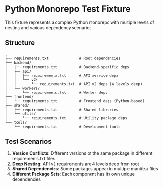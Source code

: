 # Python Monorepo Test Fixture

This fixture represents a complex Python monorepo with multiple levels of nesting and various dependency scenarios.

## Structure

```
.
├── requirements.txt              # Root dependencies
├── backend/
│   ├── requirements.txt          # Backend-specific deps
│   ├── api/
│   │   ├── requirements.txt      # API service deps
│   │   └── v2/
│   │       └── requirements.txt  # API v2 deps (4 levels deep)
│   └── workers/
│       └── requirements.txt      # Worker deps
├── frontend/
│   └── requirements.txt          # Frontend deps (Python-based)
├── shared/
│   ├── requirements.txt          # Shared libraries
│   └── utils/
│       └── requirements.txt      # Utility package deps
└── tools/
    └── requirements.txt          # Development tools
```

## Test Scenarios

1. **Version Conflicts**: Different versions of the same package in different requirements.txt files
2. **Deep Nesting**: API v2 requirements are 4 levels deep from root
3. **Shared Dependencies**: Some packages appear in multiple manifest files
4. **Different Package Sets**: Each component has its own unique dependencies